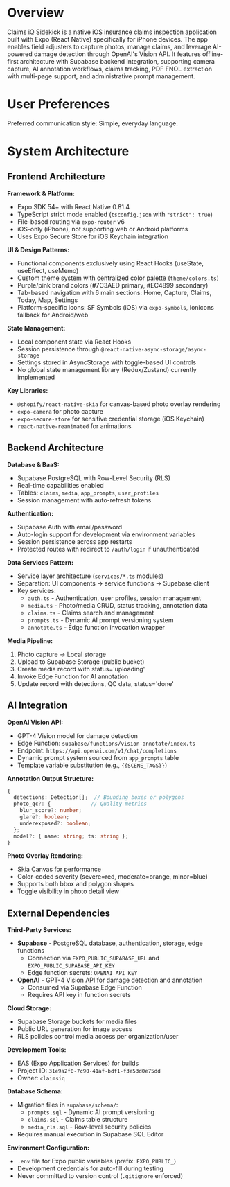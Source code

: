 # Overview

Claims iQ Sidekick is a native iOS insurance claims inspection application built with Expo (React Native) specifically for iPhone devices. The app enables field adjusters to capture photos, manage claims, and leverage AI-powered damage detection through OpenAI's Vision API. It features offline-first architecture with Supabase backend integration, supporting camera capture, AI annotation workflows, claims tracking, PDF FNOL extraction with multi-page support, and administrative prompt management.

# User Preferences

Preferred communication style: Simple, everyday language.

# System Architecture

## Frontend Architecture

**Framework & Platform:**
- Expo SDK 54+ with React Native 0.81.4
- TypeScript strict mode enabled (`tsconfig.json` with `"strict": true`)
- File-based routing via `expo-router` v6
- iOS-only (iPhone), not supporting web or Android platforms
- Uses Expo Secure Store for iOS Keychain integration

**UI & Design Patterns:**
- Functional components exclusively using React Hooks (useState, useEffect, useMemo)
- Custom theme system with centralized color palette (`theme/colors.ts`)
- Purple/pink brand colors (#7C3AED primary, #EC4899 secondary)
- Tab-based navigation with 6 main sections: Home, Capture, Claims, Today, Map, Settings
- Platform-specific icons: SF Symbols (iOS) via `expo-symbols`, Ionicons fallback for Android/web

**State Management:**
- Local component state via React Hooks
- Session persistence through `@react-native-async-storage/async-storage`
- Settings stored in AsyncStorage with toggle-based UI controls
- No global state management library (Redux/Zustand) currently implemented

**Key Libraries:**
- `@shopify/react-native-skia` for canvas-based photo overlay rendering
- `expo-camera` for photo capture
- `expo-secure-store` for sensitive credential storage (iOS Keychain)
- `react-native-reanimated` for animations

## Backend Architecture

**Database & BaaS:**
- Supabase PostgreSQL with Row-Level Security (RLS)
- Real-time capabilities enabled
- Tables: `claims`, `media`, `app_prompts`, `user_profiles`
- Session management with auto-refresh tokens

**Authentication:**
- Supabase Auth with email/password
- Auto-login support for development via environment variables
- Session persistence across app restarts
- Protected routes with redirect to `/auth/login` if unauthenticated

**Data Services Pattern:**
- Service layer architecture (`services/*.ts` modules)
- Separation: UI components → service functions → Supabase client
- Key services:
  - `auth.ts` - Authentication, user profiles, session management
  - `media.ts` - Photo/media CRUD, status tracking, annotation data
  - `claims.ts` - Claims search and management
  - `prompts.ts` - Dynamic AI prompt versioning system
  - `annotate.ts` - Edge function invocation wrapper

**Media Pipeline:**
1. Photo capture → Local storage
2. Upload to Supabase Storage (public bucket)
3. Create media record with status='uploading'
4. Invoke Edge Function for AI annotation
5. Update record with detections, QC data, status='done'

## AI Integration

**OpenAI Vision API:**
- GPT-4 Vision model for damage detection
- Edge Function: `supabase/functions/vision-annotate/index.ts`
- Endpoint: `https://api.openai.com/v1/chat/completions`
- Dynamic prompt system sourced from `app_prompts` table
- Template variable substitution (e.g., `{{SCENE_TAGS}}`)

**Annotation Output Structure:**
```typescript
{
  detections: Detection[];  // Bounding boxes or polygons
  photo_qc?: {             // Quality metrics
    blur_score?: number;
    glare?: boolean;
    underexposed?: boolean;
  };
  model?: { name: string; ts: string };
}
```

**Photo Overlay Rendering:**
- Skia Canvas for performance
- Color-coded severity (severe=red, moderate=orange, minor=blue)
- Supports both bbox and polygon shapes
- Toggle visibility in photo detail view

## External Dependencies

**Third-Party Services:**
- **Supabase** - PostgreSQL database, authentication, storage, edge functions
  - Connection via `EXPO_PUBLIC_SUPABASE_URL` and `EXPO_PUBLIC_SUPABASE_API_KEY`
  - Edge function secrets: `OPENAI_API_KEY`
- **OpenAI** - GPT-4 Vision API for damage detection and annotation
  - Consumed via Supabase Edge Function
  - Requires API key in function secrets

**Cloud Storage:**
- Supabase Storage buckets for media files
- Public URL generation for image access
- RLS policies control media access per organization/user

**Development Tools:**
- EAS (Expo Application Services) for builds
- Project ID: `31e9a2f0-7c90-41af-bdf1-f3e53d0e75dd`
- Owner: `claimsiq`

**Database Schema:**
- Migration files in `supabase/schema/`:
  - `prompts.sql` - Dynamic AI prompt versioning
  - `claims.sql` - Claims table structure
  - `media_rls.sql` - Row-level security policies
- Requires manual execution in Supabase SQL Editor

**Environment Configuration:**
- `.env` file for Expo public variables (prefix: `EXPO_PUBLIC_`)
- Development credentials for auto-fill during testing
- Never committed to version control (`.gitignore` enforced)